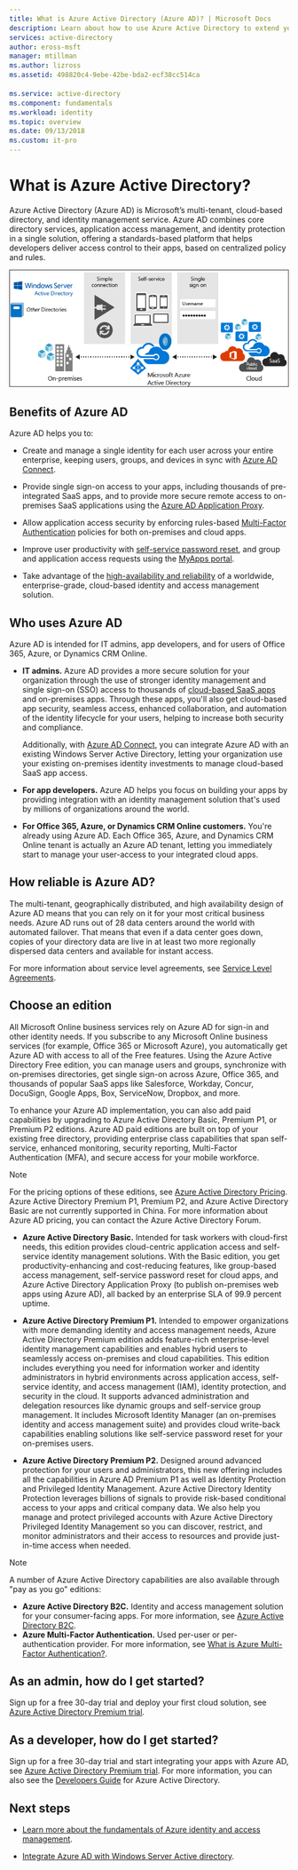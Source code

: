 ```yaml
---
title: What is Azure Active Directory (Azure AD)? | Microsoft Docs
description: Learn about how to use Azure Active Directory to extend your existing on-premises identities into the cloud or to develop Azure AD integrated apps.
services: active-directory
author: eross-msft
manager: mtillman
ms.author: lizross
ms.assetid: 498820c4-9ebe-42be-bda2-ecf38cc514ca

ms.service: active-directory
ms.component: fundamentals
ms.workload: identity
ms.topic: overview
ms.date: 09/13/2018
ms.custom: it-pro
---
```


# What is Azure Active Directory?
Azure Active Directory (Azure AD) is Microsoft’s multi-tenant, cloud-based directory, and identity management service. Azure AD combines core directory services, application access management, and identity protection in a single solution, offering a standards-based platform that helps developers deliver access control to their apps, based on centralized policy and rules.

![Azure AD Connect Stack](./media/active-directory-whatis/Azure_Active_Directory.png)

## Benefits of Azure AD
Azure AD helps you to:

-   Create and manage a single identity for each user across your entire enterprise, keeping users, groups, and devices in sync with [Azure AD Connect](../connect/active-directory-aadconnect.md).

-   Provide single sign-on access to your apps, including thousands of pre-integrated SaaS apps, and to provide more secure remote access to on-premises SaaS applications using the [Azure AD Application Proxy](../manage-apps/application-proxy.md).

-   Allow application access security by enforcing rules-based [Multi-Factor Authentication](../authentication/concept-mfa-howitworks.md) policies for both on-premises and cloud apps.

-   Improve user productivity with [self-service password reset](../user-help/user-help-reset-password.md), and group and application access requests using the [MyApps portal](../user-help/active-directory-saas-access-panel-introduction.md).

-   Take advantage of the [high-availability and reliability](https://docs.microsoft.com/azure/architecture/checklist/availability) of a worldwide, enterprise-grade, cloud-based identity and access management solution.

## Who uses Azure AD
Azure AD is intended for IT admins, app developers, and for users of Office 365, Azure, or Dynamics CRM Online.

- **IT admins.** Azure AD provides a more secure solution for your organization through the use of stronger identity management and single sign-on (SSO) access to thousands of [cloud-based SaaS apps](../saas-apps/tutorial-list.md) and on-premises apps. Through these apps, you'll also get cloud-based app security, seamless access, enhanced collaboration, and automation of the identity lifecycle for your users, helping to increase both security and compliance.

    Additionally, with [Azure AD Connect](../connect/active-directory-aadconnect-get-started-express.md), you can integrate Azure AD with an existing Windows Server Active Directory, letting your organization use your existing on-premises identity investments to manage cloud-based SaaS app access.

- **For app developers.** Azure AD helps you focus on building your apps by providing integration with an identity management solution that's used by millions of organizations around the world.

- **For Office 365, Azure, or Dynamics CRM Online customers.** You're already using Azure AD. Each Office 365, Azure, and Dynamics CRM Online tenant is actually an Azure AD tenant, letting you immediately start to manage your user-access to your integrated cloud apps.

## How reliable is Azure AD?
The multi-tenant, geographically distributed, and high availability design of Azure AD means that you can rely on it for your most critical business needs. Azure AD runs out of 28 data centers around the world with automated failover. That means that even if a data center goes down, copies of your directory data are live in at least two more regionally dispersed data centers and available for instant access.

For more information about service level agreements, see [Service Level Agreements](https://azure.microsoft.com/support/legal/sla/).

## Choose an edition
All Microsoft Online business services rely on Azure AD for sign-in and other identity needs. If you subscribe to any Microsoft Online business services (for example, Office 365 or Microsoft Azure), you automatically get Azure AD with access to all of the Free features. Using the Azure Active Directory Free edition, you can manage users and groups, synchronize with on-premises directories, get single sign-on across Azure, Office 365, and thousands of popular SaaS apps like Salesforce, Workday, Concur, DocuSign, Google Apps, Box, ServiceNow, Dropbox, and more. 

To enhance your Azure AD implementation, you can also add paid capabilities by upgrading to Azure Active Directory Basic, Premium P1, or Premium P2 editions. Azure AD paid editions are built on top of your existing free directory, providing enterprise class capabilities that span self-service, enhanced monitoring, security reporting, Multi-Factor Authentication (MFA), and secure access for your mobile workforce.

> [!NOTE]
> For the pricing options of these editions, see [Azure Active Directory Pricing](https://azure.microsoft.com/pricing/details/active-directory/). Azure Active Directory Premium P1, Premium P2, and Azure Active Directory Basic are not currently supported in China. For more information about Azure AD pricing, you can contact the Azure Active Directory Forum.

- **Azure Active Directory Basic.** Intended for task workers with cloud-first needs, this edition provides cloud-centric application access and self-service identity management solutions. With the Basic edition, you get productivity-enhancing and cost-reducing features, like group-based access management, self-service password reset for cloud apps, and Azure Active Directory Application Proxy (to publish on-premises web apps using Azure AD), all backed by an enterprise SLA of 99.9 percent uptime.

- **Azure Active Directory Premium P1.** Intended to empower organizations with more demanding identity and access management needs, Azure Active Directory Premium edition adds feature-rich enterprise-level identity management capabilities and enables hybrid users to seamlessly access on-premises and cloud capabilities. This edition includes everything you need for information worker and identity administrators in hybrid environments across application access, self-service identity, and access management (IAM), identity protection, and security in the cloud. It supports advanced administration and delegation resources like dynamic groups and self-service group management. It includes Microsoft Identity Manager (an on-premises identity and access management suite) and provides cloud write-back capabilities enabling solutions like self-service password reset for your on-premises users.

- **Azure Active Directory Premium P2.** Designed around advanced protection for your users and administrators, this new offering includes all the capabilities in Azure AD Premium P1 as well as Identity Protection and Privileged Identity Management. Azure Active Directory Identity Protection leverages billions of signals to provide risk-based conditional access to your apps and critical company data. We also help you manage and protect privileged accounts with Azure Active Directory Privileged Identity Management so you can discover, restrict, and monitor administrators and their access to resources and provide just-in-time access when needed.  

> [!NOTE]
> A number of Azure Active Directory capabilities are also available through "pay as you go" editions:<ul><li>**Azure Active Directory B2C.** Identity and access management solution for your consumer-facing apps. For more information, see [Azure Active Directory B2C](https://azure.microsoft.com/documentation/services/active-directory-b2c/).</li><li>**Azure Multi-Factor Authentication.** Used per-user or per-authentication provider. For more information, see [What is Azure Multi-Factor Authentication?](../authentication/multi-factor-authentication.md).

## As an admin, how do I get started?
Sign up for a free 30-day trial and deploy your first cloud solution, see [Azure Active Directory Premium trial](https://azure.microsoft.com/trial/get-started-active-directory/).

## As a developer, how do I get started?
Sign up for a free 30-day trial and start integrating your apps with Azure AD, see [Azure Active Directory Premium trial](https://azure.microsoft.com/trial/get-started-active-directory/). For more information, you can also see the [Developers Guide](../develop/azure-ad-developers-guide.md) for Azure Active Directory.

## Next steps
- [Learn more about the fundamentals of Azure identity and access management](identity-fundamentals.md).

- [Integrate Azure AD with Windows Server Active directory](../hybrid/how-to-connect-install-express.md).
